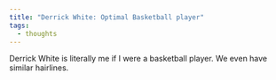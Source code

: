 ```yaml
---
title: "Derrick White: Optimal Basketball player"
tags:
  - thoughts
---
```

Derrick White is literally me if I were a basketball player. We even have similar hairlines.

